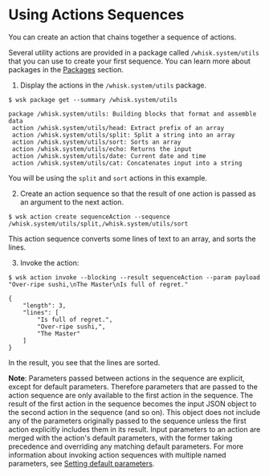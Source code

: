 # Using Actions Sequences

You can create an action that chains together a sequence of actions.

Several utility actions are provided in a package called `/whisk.system/utils`
that you can use to create your first sequence. You can learn more about
packages in the [Packages](./packages.md) section.

1. Display the actions in the `/whisk.system/utils` package.
  
  ```
  $ wsk package get --summary /whisk.system/utils
  ```
  ```
  package /whisk.system/utils: Building blocks that format and assemble data
   action /whisk.system/utils/head: Extract prefix of an array
   action /whisk.system/utils/split: Split a string into an array
   action /whisk.system/utils/sort: Sorts an array
   action /whisk.system/utils/echo: Returns the input
   action /whisk.system/utils/date: Current date and time
   action /whisk.system/utils/cat: Concatenates input into a string
  ```
  
  You will be using the `split` and `sort` actions in this example.
  
2. Create an action sequence so that the result of one action is passed as an
   argument to the next action.
  
  ```
  $ wsk action create sequenceAction --sequence /whisk.system/utils/split,/whisk.system/utils/sort
  ```
  
  This action sequence converts some lines of text to an array, and sorts the
  lines.
  
3. Invoke the action:
  
  ```
  $ wsk action invoke --blocking --result sequenceAction --param payload "Over-ripe sushi,\nThe Master\nIs full of regret."
  ```
  ```
  {
      "length": 3,
      "lines": [
          "Is full of regret.",
          "Over-ripe sushi,",
          "The Master"
      ]
  }
  ```

  In the result, you see that the lines are sorted.

**Note**: Parameters passed between actions in the sequence are explicit, except
for default parameters.  Therefore parameters that are passed to the action
sequence are only available to the first action in the sequence.  The result of
the first action in the sequence becomes the input JSON object to the second
action in the sequence (and so on).  This object does not include any of the
parameters originally passed to the sequence unless the first action explicitly
includes them in its result.  Input parameters to an action are merged with the
action's default parameters, with the former taking precedence and overriding
any matching default parameters.  For more information about invoking action
sequences with multiple named parameters, see 
[Setting default parameters](./actions.md#setting-default-parameters).
